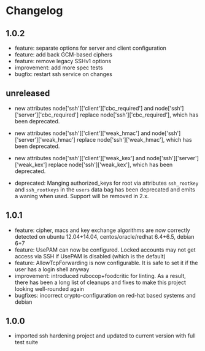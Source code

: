 # Changelog

## 1.0.2

* feature: separate options for server and client configuration
* feature: add back GCM-based ciphers
* feature: remove legacy SSHv1 options
* improvement: add more spec tests
* bugfix: restart ssh service on changes

## unreleased

* new attributes node['ssh']['client']['cbc_required'] and node['ssh']['server']['cbc_required'] replace node['ssh']['cbc_required'], which has been deprecated.

* new attributes node['ssh']['client']['weak_hmac'] and node['ssh']['server']['weak_hmac'] replace node['ssh']['weak_hmac'], which has been deprecated.

* new attributes node['ssh']['client']['weak_kex'] and node['ssh']['server']['weak_kex'] replace node['ssh']['weak_kex'], which has been deprecated.

* deprecated: Manging authorized_keys for root via attributes `ssh_rootkey` and  `ssh_rootkeys` in the `users` data bag has been deprecated and emits a waning when used. Support will be removed in 2.x.

## 1.0.1

* feature: cipher, macs and key exchange algorithms are now correctly detected on
  ubuntu 12.04+14.04, centos/oracle/redhat 6.4+6.5, debian 6+7
* feature: UsePAM can now be configured. Locked accounts may not get access via SSH
  if UsePAM is disabled (which is the default)
* feature: AllowTcpForwarding is now configurable. It is safe to set it if the user
  has a login shell anyway
* improvement: introduced rubocop+foodcritic for linting. As a result, there has been
  a long list of cleanups and fixes to make this project looking well-rounded again
* bugfixes: incorrect crypto-configuration on red-hat based systems and debian

## 1.0.0

* imported ssh hardening project and updated to current version with full test suite
